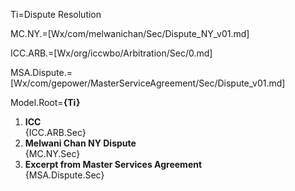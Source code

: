 Ti=Dispute Resolution

MC.NY.=[Wx/com/melwanichan/Sec/Dispute_NY_v01.md]

ICC.ARB.=[Wx/org/iccwbo/Arbitration/Sec/0.md]

MSA.Dispute.=[Wx/com/gepower/MasterServiceAgreement/Sec/Dispute_v01.md]

Model.Root=<b>{Ti}</b><ol><li><b>ICC</b><br>{ICC.ARB.Sec}<li><b>Melwani Chan NY Dispute</b><br>{MC.NY.Sec}<li><b>Excerpt from Master Services Agreement</b><br>{MSA.Dispute.Sec}</ol>
